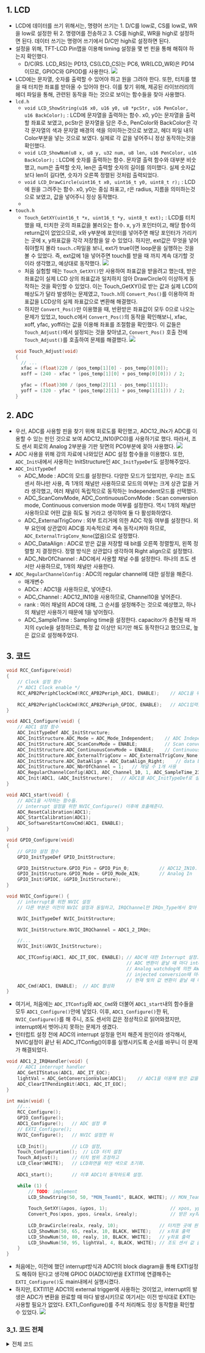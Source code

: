 ## 1. LCD
* LCD에 데이터를 쓰기 위해서는, 명령어 쓰기는 1. D/C를 low로, CS를 low로, WR을 low로 설정한 뒤 2. 명령어를 전송하고 3. CS를 high로, WR을 high로 설정하면 된다. 데이터 쓰기는 명령어 쓰기에서 D/C만 high로 설정하면 된다.
* 설정을 위해, TFT-LCD Pin맵을 이용해 timing 설정을 몇 번 핀을 통해 해줘야 하는지 확인했다.
  * D/C(RS. LCD_RS)는 PD13, CS(LCD_CS)는 PC6, WR(LCD_WR)은 PD14이므로, GPIOC와 GPIOD를 사용한다.
  ![](mdimage/12.png)
* LCD에는 문자열, 숫자를 출력할 수 있어야 하고 원을 그려야 한다. 또한, 터치를 했을 때 터치한 좌표를 받아올 수 있어야 한다. 이를 찾기 위해, 제공된 라이브러리의 헤더 파일을 통해, 관련된 동작을 하는 것으로 보이는 함수들을 찾아 사용했다.
* `lcd.h`
  * `void LCD_ShowString(u16 x0, u16 y0, u8 *pcStr, u16 PenColor, u16 BackColor);` : LCD에 문자열을 출력하는 함수. x0, y0는 문자열을 출력할 좌표로 보였고, pcStr은 문자열을 담은 주소, PenColor와 BackColor은 각각 문자열의 색과 문자열 배경의 색을 의미하는것으로 보였고, 헤더 파일 내의 Color부분을 넣는 것으로 보였다. 실제로 각 값을 넣어주니 정상 동작하는것을 확인했다.
  * `void LCD_ShowNum(u8 x, u8 y, u32 num, u8 len, u16 PenColor, u16 BackColor);` : LCD에 숫자를 출력하는 함수. 문자열 출력 함수와 대부분 비숫했고, num은 출력할 숫자, len은 출력할 숫자의 길이를 의미했다. 실제 숫자값보다 len이 길다면, 숫자가 오른쪽 정렬된 것처럼 출력되었다.
  * `void LCD_DrawCircle(uint16_t x0, uint16_t y0, uint8_t r);` : LCD에 원을 그려주는 함수. x0, y0는 중심 좌표고, r은 radius, 지름을 의미하는것으로 보였고, 값을 넣어주니 정상 동작했다.
  * 
* `touch.h`
  * `Touch_GetXY(uint16_t *x, uint16_t *y, uint8_t ext);` : LCD를 터치했을 때, 터치한 곳의 좌표값을 불러오는 함수. x, y가 포인터이고, 해당 함수의 return값이 없었으므로, x와 y부분에 포인터를 넣어주면 해당 포인터가 가리키는 곳에 x, y좌표값을 각각 저장함을 알 수 있었다. 하지만, ext값은 무엇을 넣어줘야할지 몰라 `touch.c`파일을 보니, ext가 true이면 loop문을 실행하는 것을 볼 수 있었다. 즉, ext값에 1을 넣어주면 touch를 받을 때 까지 계속 대기할 것이라 생각했고, 예상대로 동작했다.
  ![](mdimage/13.png)
  * 처음 실험할 때는 `Touch_GetXY()`만 사용하여 좌표값을 받을려고 했는데, 받은 좌표값이 실제 LCD 상의 좌표값과 일치하지 않아 DrawCircle이 이상하게 동작하는 것을 확인할 수 있었다. 이는 Touch_GetXY()로 받는 값과 실제 LCD의 해상도가 달라 발생하는 문제였고, `Touch.h`의 `Convert_Pos()`를 이용하여 좌표값을 LCD상의 실제 좌표값으로 변환해 해결했다.
  * 하지만 `Convert_Pos()`만 이용했을 때, 반환받은 좌표값이 모두 0으로 나오는 문제가 있었고, touch.c에서 `Convert_Pos()`의 동작을 확인해보니, xfac, xoff, yfac, yoff라는 값을 이용해 좌표를 조절함을 확인했다. 이 값들은 `Touch_Adjust()`에서 설정되는 것을 찾아냈고, `Convert_Pos()` 호출 전에 `Touch_Adjust()`를 호출하여 문제를 해결했다.
  ![](mdimage/14.png)  
  ```c
  void Touch_Adjust(void)
  {
    // ...
    xfac = (float)220 / (pos_temp[1][0] - pos_temp[0][0]);
    xoff = (240 - xfac * (pos_temp[1][0] + pos_temp[0][0])) / 2;

    yfac = (float)300 / (pos_temp[2][1] - pos_temp[1][1]);
    yoff = (320 - yfac * (pos_temp[2][1] + pos_temp[1][1])) / 2;
  }
  ```
## 2. ADC
* 우선, ADC를 사용할 핀을 찾기 위해 회로도를 확인했고, ADC12_INx가 ADC를 이용할 수 있는 핀인 것으로 보여 ADC12_IN10(PC0)를 사용하기로 했다. 따라서, 조도 센서 회로의 Analog 2부분을 기판 뒷면의 PC0부분에 꽂아 사용했다.
![](mdimage/15.png)
* ADC 사용을 위해 강의 자료에 나와있던 ADC 설정 함수들을 이용했다. 또한, `ADC_Init`내에서 사용하는 InitStructure인 `ADC_InitTypeDef`도 설정해주었다.
* `ADC_InitTypeDef`
  * ADC_Mode : ADC의 모드를 설정한다. 다양한 모드가 있었지만, 우리는 조도 센서 하나만 사용, 즉 1개의 채널만 사용하므로 모드의 여부는 크게 상관 없을 거라 생각했고, 여러 채널이 독립적으로 동작하는 Independent모드를 선택했다.
  * ADC_ScanConvMode, ADC_ContinuousConvMode : Scan conversion mode, Continuous conversion mode 여부를 설정한다. 역시 1개의 채널만 사용하므로 어떤 값을 줘도 될 거라고 생각하여 둘 다 활성화하였다.
  * ADC_ExternalTrigConv : 외부 트리거에 의한 ADC 작동 여부를 설정한다. 외부 요인에 상관없이 ADC를 지속적으로 계속 동작시켜야 하므로, `ADC_ExternalTrigConv_None`(없음)으로 설정했다.
  * ADC_DataAlign : ADC로 받은 값을 저장할 때 bit를 오른쪽 정렬할지, 왼쪽 정렬할 지 결정한다. 정렬 방식은 상관없다 생각하여 Right align으로 설정했다.
  * ADC_NbrOfChannel : ADC에서 사용할 채널 수를 설정한다. 하나의 조도 센서만 사용하므로, 1개의 채널만 사용한다.
* `ADC_RegularChannelConfig` : ADC의 regular channel에 대한 설정을 해준다.
  * 매개변수
  * ADCx : ADC1을 사용하므로, 넣어준다.
  * ADC_Channel : ADC12_IN10을 사용하므로, Channel10을 넣어준다.
  * rank : 여러 채널의 ADC에 대해, 그 순서를 설정해주는 것으로 예상했고, 하나의 채널만 사용하기 때문에 1을 넣어줬다.
  * ADC_SampleTime : Sampling time을 설정한다. capacitor가 충전될 때 까지의 cycle을 설정하므로, 특정 값 이상만 되기만 해도 동작한다고 했으므로, 높은 값으로 설정해주었다.
## 3. 코드
```C
void RCC_Configure(void)
{
    // Clock 설정 함수
	/* ADC1 Clock enable */
	RCC_APB2PeriphClockCmd(RCC_APB2Periph_ADC1, ENABLE);    // ADC1을 위한 클락 설정
        
    RCC_APB2PeriphClockCmd(RCC_APB2Periph_GPIOC, ENABLE);   // ADC1입력을 받는 GPIOC 클락 설정
}
```
```C
void ADC1_Configure(void) {
    // ADC1 설정 함수
    ADC_InitTypeDef ADC_InitStructure;
    ADC_InitStructure.ADC_Mode = ADC_Mode_Independent;    // ADC Independent mode
    ADC_InitStructure.ADC_ScanConvMode = ENABLE;          // Scan conversion 사용
    ADC_InitStructure.ADC_ContinuousConvMode = ENABLE;    // Continuous conversion 사용
    ADC_InitStructure.ADC_ExternalTrigConv = ADC_ExternalTrigConv_None;   // External trigger 사용 안함
    ADC_InitStructure.ADC_DataAlign = ADC_DataAlign_Right;    // data bit 오른쪽 정렬
    ADC_InitStructure.ADC_NbrOfChannel = 1;   // 채널 수 1개 사용
    ADC_RegularChannelConfig(ADC1, ADC_Channel_10, 1, ADC_SampleTime_239Cycles5); // ADC1의 채널 10 1개에 대해 sampling time 239.5 cycle 적용
    ADC_Init(ADC1, &ADC_InitStructure);   // ADC1를 ADC_InitTypeDef로 설정
}
```
```C
void ADC1_start(void) {
    // ADC1을 시작하는 함수들.
    // interrupt 설정을 위한 NVIC_Configure() 이후에 호출해준다.
    ADC_ResetCalibration(ADC1);
    ADC_StartCalibration(ADC1);
    ADC_SoftwareStartConvCmd(ADC1, ENABLE);
}
```
```C
void GPIO_Configure(void)
{
    // GPIO 설정 함수
    GPIO_InitTypeDef GPIO_InitStructure;

    GPIO_InitStructure.GPIO_Pin = GPIO_Pin_0;           // ADC12_IN10. GPIOC 0
    GPIO_InitStructure.GPIO_Mode = GPIO_Mode_AIN;       // Analog In
    GPIO_Init(GPIOC, &GPIO_InitStructure);
}
```
```C
void NVIC_Configure() {
    // interrupt를 위한 NVIC 설정
    // 다른 부분은 이전의 NVIC 설정과 동일하고, IRQChannel만 IRQn_Type에서 찾아 ADC1, 2로 설정해주었다.

    NVIC_InitTypeDef NVIC_InitStructure;

    NVIC_InitStructure.NVIC_IRQChannel = ADC1_2_IRQn;

    //...
    NVIC_Init(&NVIC_InitStructure);

    ADC_ITConfig(ADC1, ADC_IT_EOC, ENABLE); // ADC에 대한 Interrupt 설정. 2번째 매개변수는 어떤 interrupt를 사용할지 결정.
                                            // ADC 변환이 끝날 때 마다 interrupt하는 EOC, 
                                            // Analog watchdog에 의한 AWD,
                                            // injected conversion때 마다 하는 JEOC 중
                                            // 현재 빛의 값 변환이 끝날 때 마다 그 값을 받아와야 하므로 EOC 사용.
    ADC_Cmd(ADC1, ENABLE);  // ADC 활성화
}
```
* 여기서, 처음에는 `ADC_ITConfig`와 `ADC_Cmd`와 더불어 `ADC1_start`내의 함수들을 모두 `ADC1_Configure()`안에 넣었다. 이후, `ADC1_Configure()`한 뒤, `NVIC_Configure()`를 해 주니, 조도 센서의 값은 정상적으로 읽어와졌지만, interrupt에서 벗어나지 못하는 문제가 생겼다.
* 인터럽트 설정 전에 ADC의 interrupt 설정을 먼저 해준게 원인이라 생각해서, NVIC설정이 끝난 뒤 ADC_ITConfig()이후를 실행시키도록 순서를 바꾸니 이 문제가 해결되었다.
```C
void ADC1_2_IRQHandler(void) {
    // ADC1 interrupt handler
    ADC_GetITStatus(ADC1, ADC_IT_EOC);
    lightVal = ADC_GetConversionValue(ADC1);    // ADC1을 이용해 받은 값을 전역변수 lightVal에 저장
    ADC_ClearITPendingBit(ADC1, ADC_IT_EOC);
}
```
```C
int main(void) {
    //...
    RCC_Configure();
    GPIO_Configure();
    ADC1_Configure();   // ADC 설정 후
    // EXTI_Configure();
    NVIC_Configure();   // NVIC 설정한 뒤
    
    LCD_Init();         // LCD 설정,
    Touch_Configuration();  // LCD 터치 설정
    Touch_Adjust();     // 터치 범위 조정하고
    LCD_Clear(WHITE);   // LCD화면을 하얀 색으로 초기화.
    
    ADC1_start();       // 이후 ADC1이 동작하도록 설정.

    while (1) {
    	// TODO: implement 
        LCD_ShowString(50, 50, "MON_Team01", BLACK, WHITE); // MON_Team01 출력
        
        Touch_GetXY(&xpos, &ypos, 1);                       // xpos, ypos에 x,y좌표 값을 저장
        Convert_Pos(xpos, ypos, &realx, &realy);            // 받은 xy좌표값을 <240, <320사이의 값으로 변환
        
        LCD_DrawCircle(realx, realy, 10);               // 터치한 곳에 원 그리기
        LCD_ShowNum(50, 65, realx, 10, BLACK, WHITE);   // x좌표 출력
        LCD_ShowNum(50, 80, realy, 10, BLACK, WHITE);   // y좌표 출력
        LCD_ShowNum(50, 95, lightVal, 4, BLACK, WHITE); // 조도 센서 값 출력
    }
}
```
* 처음에는, 이전에 했던 interrupt방식과 ADC1의 block diagram을 통해 EXTI설정도 해줘야 된다고 생각해 GPIOC 0(ADC10)번을 EXTI11에 연결해주는 `EXTI_Configure()`도 main내에서 실행시켰다.
* 하지만, EXTI11은 ADC1의 external trigger에 사용하는 것이었고, interrupt의 발생은 ADC가 변환을 완료할 때 마다 발생시키므로 여기서는 이전 방식대로 EXTI는 사용할 필요가 없었다. EXTI_Configure()를 주석 처리해도 정상 동작함을 확인할 수 있었다.
![](mdimage/16.png)

### 3_1. 코드 전체
<details>
<summary>전체 코드</summary>
```C
#include "stm32f10x.h"
#include "stm32f10x_exti.h"
#include "stm32f10x_gpio.h"
#include "stm32f10x_usart.h"
#include "stm32f10x_rcc.h"
#include "stdio.h"
#include "lcd.h"
#include "touch.h"
#include "misc.h"

/* function prototype */
void RCC_Configure(void);
void GPIO_Configure(void);
void NVIC_Configure(void);
void ADC_Configure(void);
void Delay(void);

int color[12] = {WHITE,CYAN,BLUE,RED,MAGENTA,LGRAY,GREEN,YELLOW,BROWN,BRRED,GRAY};

uint16_t xpos;
uint16_t ypos;
uint16_t realx;
uint16_t realy;
int lightVal;

void RCC_Configure(void)
{
	/* ADC1 Clock enable */
	RCC_APB2PeriphClockCmd(RCC_APB2Periph_ADC1, ENABLE);
	
	/* Alternate Function IO clock enable */
	RCC_APB2PeriphClockCmd(RCC_APB2Periph_AFIO, ENABLE);
        
        RCC_APB2PeriphClockCmd(RCC_APB2Periph_GPIOC, ENABLE);
}

void ADC1_Configure(void) {
  ADC_InitTypeDef ADC_InitStructure;
  ADC_InitStructure.ADC_Mode = ADC_Mode_Independent;
  ADC_InitStructure.ADC_ScanConvMode = ENABLE;
  ADC_InitStructure.ADC_ContinuousConvMode = ENABLE;
  ADC_InitStructure.ADC_ExternalTrigConv = ADC_ExternalTrigConv_None;
  ADC_InitStructure.ADC_DataAlign = ADC_DataAlign_Right;
  ADC_InitStructure.ADC_NbrOfChannel = 1;
  ADC_RegularChannelConfig(ADC1, ADC_Channel_10, 1, ADC_SampleTime_239Cycles5);
  ADC_Init(ADC1, &ADC_InitStructure);
}

void ADC1_start(void) {
    ADC_ResetCalibration(ADC1);
    ADC_StartCalibration(ADC1);
    ADC_SoftwareStartConvCmd(ADC1, ENABLE);
}

void GPIO_Configure(void)
{
    GPIO_InitTypeDef GPIO_InitStructure;

    GPIO_InitStructure.GPIO_Pin = GPIO_Pin_0;      // ADC12_IN10
    GPIO_InitStructure.GPIO_Mode = GPIO_Mode_AIN;       // Analog In
    GPIO_Init(GPIOC, &GPIO_InitStructure);
  
}

void EXTI_Configure(void)
{
  EXTI_InitTypeDef EXTI_InitStructure;
  
  GPIO_EXTILineConfig(GPIO_PortSourceGPIOC, GPIO_PinSource0);   // GPIOC_0
  EXTI_InitStructure.EXTI_Line = EXTI_Line11;
  EXTI_InitStructure.EXTI_Mode = EXTI_Mode_Interrupt;
  EXTI_InitStructure.EXTI_Trigger = EXTI_Trigger_Falling;
  EXTI_InitStructure.EXTI_LineCmd = ENABLE;
  EXTI_Init(&EXTI_InitStructure);
}

void NVIC_Configure() {
   NVIC_InitTypeDef NVIC_InitStructure;

   NVIC_PriorityGroupConfig(NVIC_PriorityGroup_1);

   NVIC_InitStructure.NVIC_IRQChannel = ADC1_2_IRQn;
   NVIC_InitStructure.NVIC_IRQChannelCmd = ENABLE;
   NVIC_InitStructure.NVIC_IRQChannelPreemptionPriority = 0x00;
   NVIC_InitStructure.NVIC_IRQChannelSubPriority = 0x00;
   NVIC_Init(&NVIC_InitStructure);
   
   ADC_ITConfig(ADC1, ADC_IT_EOC, ENABLE);
   ADC_Cmd(ADC1, ENABLE);

}

void ADC1_2_IRQHandler(void) {
    ADC_GetITStatus(ADC1, ADC_IT_EOC);
    lightVal = ADC_GetConversionValue(ADC1);
    //printf("%d\n", lightVal);
    ADC_ClearITPendingBit(ADC1, ADC_IT_EOC);
}

int main(void)
{

    SystemInit();

    RCC_Configure();

    GPIO_Configure();

    ADC1_Configure();
    
    // EXTI_Configure();

    NVIC_Configure();
    
    LCD_Init();
    Touch_Configuration();
    Touch_Adjust();
    LCD_Clear(WHITE);
    
    ADC1_start();

    while (1) {
    	// TODO: implement 
        LCD_ShowString(50, 50, "MON_Team01", BLACK, WHITE);
        
        Touch_GetXY(&xpos, &ypos, 1);
        Convert_Pos(xpos, ypos, &realx, &realy);        // touch adjust ???
        
        LCD_DrawCircle(realx, realy, 10);
        LCD_ShowNum(50, 65, realx, 10, BLACK, WHITE);
        LCD_ShowNum(50, 80, realy, 10, BLACK, WHITE);
        LCD_ShowNum(50, 95, lightVal, 4, BLACK, WHITE);
    }
    return 0;
}    
```
</details>